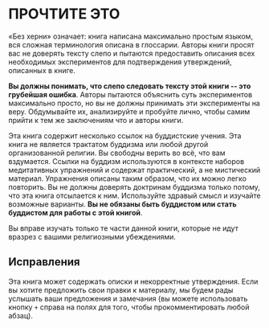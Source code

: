 # ПРОЧТИТЕ ЭТО

«Без херни» означает: книга написана максимально простым языком, вся сложная терминология описана в глоссарии. Авторы книги просят вас не доверять тексту слепо и пытаются предоставить описания всех необходимых экспериментов для подтверждения утверждений, описанных в книге.

**Вы должны понимать, что слепо следовать тексту этой книги -- это грубейшая ошибка**. Авторы пытаются объяснить суть экспериментов максимально просто, но вы не должны принимать эти эксперименты на веру. Обдумывайте их, анализируйте и пробуйте лично, чтобы самим прийти к тем же заключениям что и авторы книги.

Эта книга содержит несколько ссылок на буддистские учения. Эта книга не является трактатом буддизма или любой другой организованной религии. Вы свободны верить во всё, что вам вздумается. Ссылки на буддизм используются в контексте наборов медитативных упражнений и содержат практический, а не мистический материал. Упражнения описаны таким образом, что их можно легко повторить. Вы не должны доверять доктринам буддизма только потому, что эта книга отсылается к ним. Используйте здравый смысл и изучайте возможные варианты. **Вы не обязаны быть буддистом или стать буддистом для работы с этой книгой**.

Вы вправе изучать только те части данной книги, которые не идут вразрез с вашими религиозными убеждениями.

## Исправления

Эта книга может содержать описки и некорректные утверждения. Если вы хотите предложить свои правки к материалу, мы будем рады услышать ваши предложения и замечания (вы можете использовать кнопку `+` справа на полях для того, чтобы прокомментировать любой абзац).
